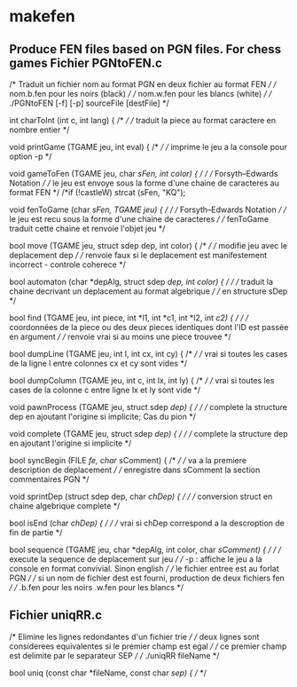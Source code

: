 # makefen
Produce FEN files based on PGN files. For chess games
Fichier PGNtoFEN.c
------------------
/* Traduit un fichier nom au format PGN en deux fichier au format FEN */
/* nom.b.fen pour les noirs (black) */
/* nom.w.fen pour les blancs (white) */
/* ./PGNtoFEN [-f] [-p] sourceFile [destFile] */

int charToInt (int c, int lang) { /* */
   /* traduit la piece au format caractere en nombre entier */

void printGame (TGAME jeu, int eval) { /* */
   /* imprime le jeu a la console pour option -p */

void gameToFen (TGAME jeu, char *sFen, int color) { /* */
   /* Forsyth–Edwards Notation */
   /* le jeu est envoye sous la forme d'une chaine de caracteres au format FEN */
   /*if (!castleW) strcat (sFen, "KQ");

void fenToGame (char *sFen, TGAME jeu) { /* */
   /* Forsyth–Edwards Notation */
   /* le jeu est recu sous la forme d'une chaine de caracteres */
   /* fenToGame traduit cette chaine et renvoie l'objet jeu */

bool move (TGAME jeu, struct sdep dep, int color) { /* */
   /* modifie jeu avec le deplacement dep */
   /* renvoie faux si le deplacement est manifestement incorrect - controle coherece */

bool automaton (char *depAlg, struct sdep *dep, int color) { /* */
   /* traduit la chaine decrivant un deplacement au format algebrique */
   /* en structure sDep */

bool find (TGAME jeu, int piece, int *l1, int *c1, int *l2, int *c2) { /* */
   /* coordonnées de la piece ou des deux pieces identiques dont l'ID est passée en argument */
   /* renvoie vrai si au moins une piece trouvee */

bool dumpLine (TGAME jeu, int l, int cx, int cy) { /* */
   /* vrai si toutes les cases de la ligne l entre colonnes cx et cy sont vides */

bool dumpColumn (TGAME jeu, int c, int lx, int ly) { /* */
   /* vrai si toutes les cases de la colonne c  entre ligne lx et ly sont vide */

void pawnProcess (TGAME jeu, struct sdep *dep) { /* */
   /*  complete la structure dep en ajoutant l'origine si implicite; Cas du pion */

void complete (TGAME jeu, struct sdep *dep) { /* */
   /* complete la structure dep en ajoutant l'origine si implicite */

bool syncBegin (FILE *fe, char* sComment) { /* */
   /* va a la premiere description de deplacement */
   /* enregistre dans sComment la section commentaires PGN */

void sprintDep (struct sdep dep, char *chDep) { /* */
   /* conversion struct en chaine algebrique complete */

bool isEnd (char *chDep) { /* */
   /* vrai si chDep correspond a la descroption de fin de partie */

bool sequence (TGAME jeu, char *depAlg, int color, char *sComment) { /* */
   /* execute la sequence de deplacement sur jeu */
   /* -p : affiche le jeu a la console en format convivial. Sinon english */
   /* le fichier entree est au forlat PGN */
   /* si un nom de fichier dest est fourni, production de deux fichiers fen */
   /* .b.fen pour les noirs .w.fen pour les blancs */


Fichier uniqRR.c
----------------
/* Elimine les lignes redondantes d'un fichier trie */
/* deux lignes sont considerees equivalentes si le premier champ est egal */
/* ce premier champ est delimite par le separateur SEP */
/* ./uniqRR fileName */

bool uniq (const char *fileName, const char *sep) { /* */

